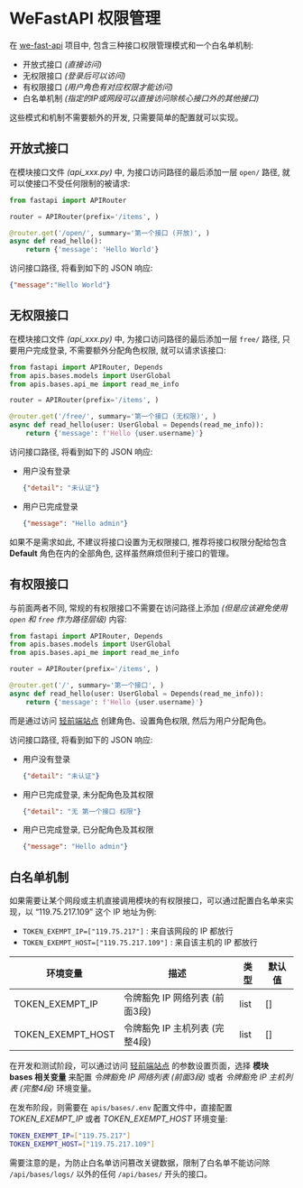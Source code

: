 # WeFastAPI 权限管理

在 [we-fast-api](https://github.com/hekaiyou/we-fast-api) 项目中, 包含三种接口权限管理模式和一个白名单机制:

- 开放式接口 *(直接访问)*
- 无权限接口 *(登录后可以访问)*
- 有权限接口 *(用户角色有对应权限才能访问)*
- 白名单机制 *(指定的IP或网段可以直接访问除核心接口外的其他接口)*

这些模式和机制不需要额外的开发, 只需要简单的配置就可以实现。

## 开放式接口

在模块接口文件 *(api_xxx.py)* 中, 为接口访问路径的最后添加一层 `open/` 路径, 就可以使接口不受任何限制的被请求:

```python
from fastapi import APIRouter

router = APIRouter(prefix='/items', )

@router.get('/open/', summary='第一个接口 (开放)', )
async def read_hello():
    return {'message': 'Hello World'}
```

访问接口路径, 将看到如下的 JSON 响应:

```json
{"message":"Hello World"}
```

## 无权限接口

在模块接口文件 *(api_xxx.py)* 中, 为接口访问路径的最后添加一层 `free/` 路径, 只要用户完成登录, 不需要额外分配角色权限, 就可以请求该接口:

```python
from fastapi import APIRouter, Depends
from apis.bases.models import UserGlobal
from apis.bases.api_me import read_me_info

router = APIRouter(prefix='/items', )

@router.get('/free/', summary='第一个接口 (无权限)', )
async def read_hello(user: UserGlobal = Depends(read_me_info)):
    return {'message': f'Hello {user.username}'}
```

访问接口路径, 将看到如下的 JSON 响应:

- 用户没有登录
   ```json
   {"detail": "未认证"}
   ```
- 用户已完成登录
   ```json
   {"message": "Hello admin"}
   ```

如果不是需求如此, 不建议将接口设置为无权限接口, 推荐将接口权限分配给包含 **Default** 角色在内的全部角色, 这样虽然麻烦但利于接口的管理。

## 有权限接口

与前面两者不同, 常规的有权限接口不需要在访问路径上添加 *(但是应该避免使用 `open` 和 `free` 作为路径层级)* 内容:

```python
from fastapi import APIRouter, Depends
from apis.bases.models import UserGlobal
from apis.bases.api_me import read_me_info

router = APIRouter(prefix='/items', )

@router.get('/', summary='第一个接口', )
async def read_hello(user: UserGlobal = Depends(read_me_info)):
    return {'message': f'Hello {user.username}'}
```

而是通过访问 [轻前端站点](http://127.0.0.1:8083/) 创建角色、设置角色权限, 然后为用户分配角色。

访问接口路径, 将看到如下的 JSON 响应:

- 用户没有登录
   ```json
   {"detail": "未认证"}
   ```
- 用户已完成登录, 未分配角色及其权限
   ```json
   {"detail": "无 第一个接口 权限"}
   ```
- 用户已完成登录, 已分配角色及其权限
   ```json
   {"message": "Hello admin"}
   ```

## 白名单机制

如果需要让某个网段或主机直接调用模块的有权限接口，可以通过配置白名单来实现，以 “119.75.217.109” 这个 IP 地址为例:

- `TOKEN_EXEMPT_IP=["119.75.217"]` : 来自该网段的 IP 都放行
- `TOKEN_EXEMPT_HOST=["119.75.217.109"]` : 来自该主机的 IP 都放行

| 环境变量 | 描述 | 类型 | 默认值 |
| ------- | ------- | ------- | ------- |
| TOKEN_EXEMPT_IP | 令牌豁免 IP 网络列表 (前面3段) | list | [] |
| TOKEN_EXEMPT_HOST | 令牌豁免 IP 主机列表 (完整4段) | list | [] |

在开发和测试阶段，可以通过访问 [轻前端站点](http://127.0.0.1:8083/) 的参数设置页面，选择 **模块 bases 相关变量** 来配置 *令牌豁免 IP 网络列表 (前面3段)* 或者 *令牌豁免 IP 主机列表 (完整4段)* 环境变量。

在发布阶段，则需要在 `apis/bases/.env` 配置文件中，直接配置 *TOKEN_EXEMPT_IP* 或者 *TOKEN_EXEMPT_HOST* 环境变量:

```bash
TOKEN_EXEMPT_IP=["119.75.217"]
TOKEN_EXEMPT_HOST=["119.75.217.109"]
```

需要注意的是，为防止白名单访问篡改关键数据，限制了白名单不能访问除 `/api/bases/logs/` 以外的任何 `/api/bases/` 开头的接口。
